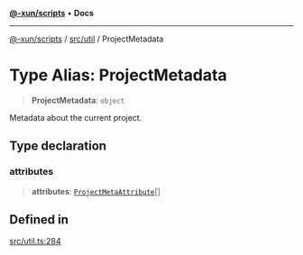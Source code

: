 [**@-xun/scripts**](../../../README.md) • **Docs**

***

[@-xun/scripts](../../../README.md) / [src/util](../README.md) / ProjectMetadata

# Type Alias: ProjectMetadata

> **ProjectMetadata**: `object`

Metadata about the current project.

## Type declaration

### attributes

> **attributes**: [`ProjectMetaAttribute`](../enumerations/ProjectMetaAttribute.md)[]

## Defined in

[src/util.ts:284](https://github.com/Xunnamius/xscripts/blob/fc291d92ca0fdd07ba7e5cb19471e1a974cabac7/src/util.ts#L284)
